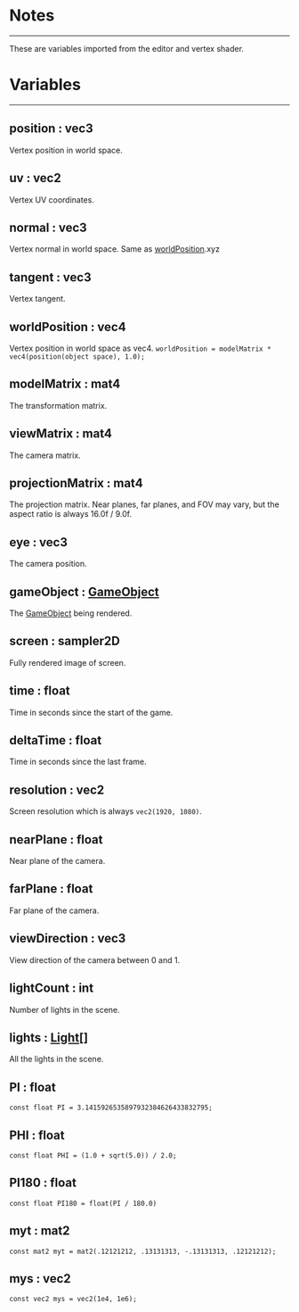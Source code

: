 # Notes
---
These are variables imported from the editor and vertex shader.

# Variables
---

## position : vec3
Vertex position in world space.

## uv : vec2
Vertex UV coordinates.

## normal : vec3
Vertex normal in world space. Same as [worldPosition](./variables.md#worldPosition).xyz

## tangent : vec3
Vertex tangent.

## worldPosition : vec4
Vertex position in world space as vec4. `worldPosition = modelMatrix * vec4(position(object space), 1.0);`

## modelMatrix : mat4
The transformation matrix.

## viewMatrix : mat4
The camera matrix.

## projectionMatrix : mat4
The projection matrix. Near planes, far planes, and FOV may vary, but the aspect ratio is always 16.0f / 9.0f.

## eye : vec3
The camera position.

## gameObject : [GameObject](./data-types/GameObject.md)
The [GameObject](./data-types/GameObject.md) being rendered.

## screen : sampler2D
Fully rendered image of screen.

## time : float
Time in seconds since the start of the game.

## deltaTime : float
Time in seconds since the last frame.

## resolution : vec2
Screen resolution which is always `vec2(1920, 1080)`.

## nearPlane : float
Near plane of the camera.

## farPlane : float
Far plane of the camera.

## viewDirection : vec3
View direction of the camera between 0 and 1.

## lightCount : int
Number of lights in the scene.

## lights : [Light](./data-types/Light.md)[]
All the lights in the scene.

## PI : float
`const float PI = 3.1415926535897932384626433832795;`

## PHI : float
`const float PHI = (1.0 + sqrt(5.0)) / 2.0;`

## PI180 : float
`const float PI180 = float(PI / 180.0)`

## myt : mat2
`const mat2 myt = mat2(.12121212, .13131313, -.13131313, .12121212);`

## mys : vec2
`const vec2 mys = vec2(1e4, 1e6);`